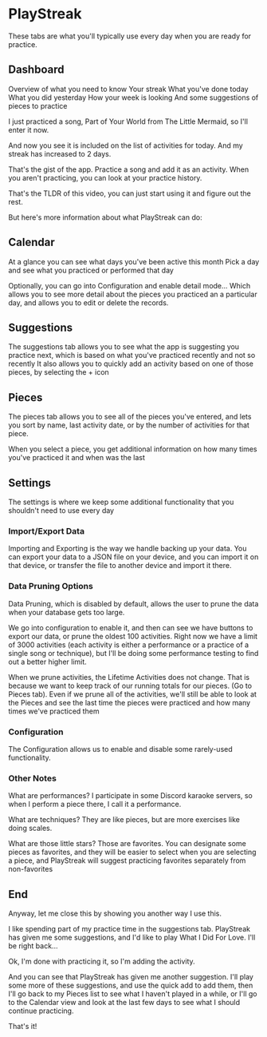 # PlayStreak


These tabs are what you'll typically use every day when you are ready for practice.



## Dashboard
Overview of what you need to know
Your streak
What you've done today
What you did yesterday
How your week is looking
And some suggestions of pieces to practice


I just practiced a song, Part of Your World from The Little Mermaid, so I'll enter it now.

And now you see it is included on the list of activities for today. And my streak has increased to 2 days.

That's the gist of the app. Practice a song and add it as an activity. When you aren't practicing, you can look at your practice history.

That's the TLDR of this video, you can just start using it and figure out the rest.

But here's more information about what PlayStreak can do:

## Calendar
At a glance you can see what days you've been active this month
Pick a day and see what you practiced or performed that day

Optionally, you can go into Configuration and enable detail mode...
Which allows you to see more detail about the pieces you practiced an a particular day, and allows you to edit or delete the records.

## Suggestions
The suggestions tab allows you to see what the app is suggesting you practice next, which is based on what you've practiced recently and not so recently
It also allows you to quickly add an activity based on one of those pieces, by selecting the + icon

## Pieces
The pieces tab allows you to see all of the pieces you've entered, and lets you sort by name, last activity date, or by the number of activities for that piece.

When you select a piece, you get additional information on how many times you've practiced it and when was the last
## Settings

The settings is where we keep some additional functionality that you shouldn't need to use every day

### Import/Export Data

Importing and Exporting is the way we handle backing up your data. You can export your data to a JSON file on your device, and you can import it on that device, or transfer the file to another device and import it there.

### Data Pruning Options

Data Pruning, which is disabled by default, allows the user to prune the data when your database gets too large. 

We go into configuration to enable it, and then can see we have buttons to export our data, or prune the oldest 100 activities.
Right now we have a limit of 3000 activities (each activity is either a performance or a practice of a single song or technique), but I'll be doing some performance testing to find out a better higher limit.

When we prune activities, the Lifetime Activities does not change. That is because we want to keep track of our running totals for our pieces.
(Go to Pieces tab).
Even if we prune all of the activities, we'll still be able to look at the Pieces and see the last time the pieces were practiced and how many times we've practiced them

### Configuration

The Configuration allows us to enable and disable some rarely-used functionality.


### Other Notes

What are performances?
I participate in some Discord karaoke servers, so when I perform a piece there, I call it a performance.

What are techniques?
They are like pieces, but are more exercises like doing scales. 

What are those little stars?
Those are favorites. You can designate some pieces as favorites, and they will be easier to select when you are selecting a piece, and PlayStreak will suggest practicing favorites separately from non-favorites


## End

Anyway, let me close this by showing you another way I use this.

I like spending part of my practice time in the suggestions tab. PlayStreak has given me some suggestions, and I'd like to play What I Did For Love. I'll be right back...

Ok, I'm done with practicing it, so I'm adding the activity.

And you can see that PlayStreak has given me another suggestion. I'll play some more of these suggestions, and use the quick add to add them, then I'll go back to my Pieces list to see what I haven't played in a while, or I'll go to the Calendar view and look at the last few days to see what I should continue practicing.

That's it!



